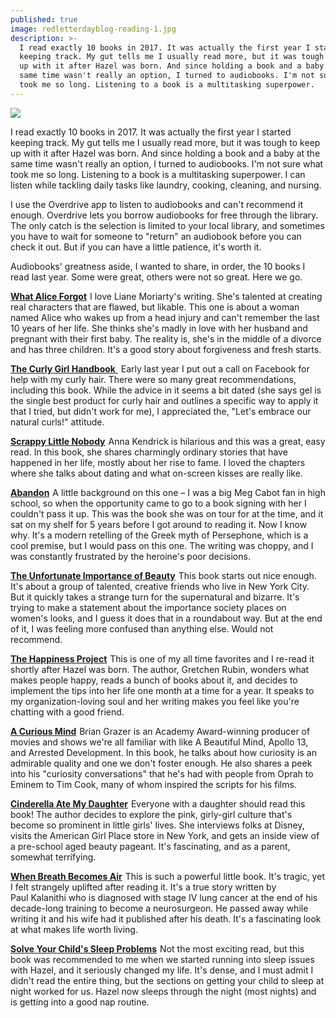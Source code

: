 ```yaml
---
published: true
image: redletterdayblog-reading-1.jpg
description: >-
  I read exactly 10 books in 2017. It was actually the first year I started
  keeping track. My gut tells me I usually read more, but it was tough to keep
  up with it after Hazel was born. And since holding a book and a baby at the
  same time wasn't really an option, I turned to audiobooks. I'm not sure what
  took me so long. Listening to a book is a multitasking superpower.
---
```

![]({{site.baseurl}}/img/redletterdayblog-reading-1.jpg)

I read exactly 10 books in 2017. It was actually the first year I started keeping track. My gut tells me I usually read more, but it was tough to keep up with it after Hazel was born. And since holding a book and a baby at the same time wasn't really an option, I turned to audiobooks. I'm not sure what took me so long. Listening to a book is a multitasking superpower. I can listen while tackling daily tasks like laundry, cooking, cleaning, and nursing.

I use the Overdrive app to listen to audiobooks and can't recommend it enough. Overdrive lets you borrow audiobooks for free through the library. The only catch is the selection is limited to your local library, and sometimes you have to wait for someone to "return" an audiobook before you can check it out. But if you can have a little patience, it's worth it.

Audiobooks' greatness aside, I wanted to share, in order, the 10 books I read last year. Some were great, others were not so great. Here we go.

<a target="_blank" href="https://www.amazon.com/gp/product/0425247449/ref=as_li_tl?ie=UTF8&camp=1789&creative=9325&creativeASIN=0425247449&linkCode=as2&tag=redletterda04-20&linkId=bb866a150f8f4b96e9de8dfab501de5a">**What Alice Forgot**</a><img src="//ir-na.amazon-adsystem.com/e/ir?t=redletterda04-20&l=am2&o=1&a=0425247449" width="1" height="1" border="0" alt="" style="border:none !important; margin:0px !important;" /> I love Liane Moriarty's writing. She's talented at creating real characters that are flawed, but likable. This one is about a woman named Alice who wakes up from a head injury and can't remember the last 10 years of her life. She thinks she's madly in love with her husband and pregnant with their first baby. The reality is, she's in the middle of a divorce and has three children. It's a good story about forgiveness and fresh starts.

<a target="_blank" href="https://www.amazon.com/gp/product/B01FODC4W4/ref=as_li_tl?ie=UTF8&camp=1789&creative=9325&creativeASIN=B01FODC4W4&linkCode=as2&tag=redletterda04-20&linkId=8e8986abf56d3de5f266fec688ffe288"> **The Curly Girl Handbook** </a><img src="//ir-na.amazon-adsystem.com/e/ir?t=redletterda04-20&l=am2&o=1&a=B01FODC4W4" width="1" height="1" border="0" alt="" style="border:none !important; margin:0px !important;" /> Early last year I put out a call on Facebook for help with my curly hair. There were so many great recommendations, including this book. While the advice in it seems a bit dated (she says gel is the single best product for curly hair and outlines a specific way to apply it that I tried, but didn't work for me), I appreciated the, "Let's embrace our natural curls!" attitude.

<a target="_blank" href="https://www.amazon.com/gp/product/150111722X/ref=as_li_tl?ie=UTF8&camp=1789&creative=9325&creativeASIN=150111722X&linkCode=as2&tag=redletterda04-20&linkId=7cbe7348a5a5045cca354eb0e9b22c82">**Scrappy Little Nobody**</a><img src="//ir-na.amazon-adsystem.com/e/ir?t=redletterda04-20&l=am2&o=1&a=150111722X" width="1" height="1" border="0" alt="" style="border:none !important; margin:0px !important;" /> Anna Kendrick is hilarious and this was a great, easy read. In this book, she shares charmingly ordinary stories that have happened in her life, mostly about her rise to fame. I loved the chapters where she talks about dating and what on-screen kisses are really like. 

<a target="_blank" href="https://www.amazon.com/gp/product/0545284104/ref=as_li_tl?ie=UTF8&camp=1789&creative=9325&creativeASIN=0545284104&linkCode=as2&tag=redletterda04-20&linkId=3414eac2ffb2ed34ba8a169eb7556530">**Abandon**</a><img src="//ir-na.amazon-adsystem.com/e/ir?t=redletterda04-20&l=am2&o=1&a=0545284104" width="1" height="1" border="0" alt="" style="border:none !important; margin:0px !important;" /> A little background on this one – I was a big Meg Cabot fan in high school, so when the opportunity came to go to a book signing with her I couldn't pass it up. This was the book she was on tour for at the time, and it sat on my shelf for 5 years before I got around to reading it. Now I know why. It's a modern retelling of the Greek myth of Persephone, which is a cool premise, but I would pass on this one. The writing was choppy, and I was constantly frustrated by the heroine's poor decisions. 

<a target="_blank" href="https://www.amazon.com/gp/product/0393352307/ref=as_li_tl?ie=UTF8&camp=1789&creative=9325&creativeASIN=0393352307&linkCode=as2&tag=redletterda04-20&linkId=dc8e745d144732de0bccfe61fe0aaa59">**The Unfortunate Importance of Beauty**</a><img src="//ir-na.amazon-adsystem.com/e/ir?t=redletterda04-20&l=am2&o=1&a=0393352307" width="1" height="1" border="0" alt="" style="border:none !important; margin:0px !important;" /> This book starts out nice enough. It's about a group of talented, creative friends who live in New York City. But it quickly takes a strange turn for the supernatural and bizarre. It's trying to make a statement about the importance society places on women's looks, and I guess it does that in a roundabout way. But at the end of it, I was feeling more confused than anything else. Would not recommend.

<a target="_blank" href="https://www.amazon.com/gp/product/0062414852/ref=as_li_tl?ie=UTF8&camp=1789&creative=9325&creativeASIN=0062414852&linkCode=as2&tag=redletterda04-20&linkId=313fe0e7ffef7e4ae8ef4b50a05eca75">**The Happiness Project**</a><img src="//ir-na.amazon-adsystem.com/e/ir?t=redletterda04-20&l=am2&o=1&a=0062414852" width="1" height="1" border="0" alt="" style="border:none !important; margin:0px !important;" /> This is one of my all time favorites and I re-read it shortly after Hazel was born. The author, Gretchen Rubin, wonders what makes people happy, reads a bunch of books about it, and decides to implement the tips into her life one month at a time for a year. It speaks to my organization-loving soul and her writing makes you feel like you're chatting with a good friend. 

<a target="_blank" href="https://www.amazon.com/gp/product/1476730776/ref=as_li_tl?ie=UTF8&camp=1789&creative=9325&creativeASIN=1476730776&linkCode=as2&tag=redletterda04-20&linkId=db4f8243bbc194f0dff4c31e5057d2a8">**A Curious Mind**</a><img src="//ir-na.amazon-adsystem.com/e/ir?t=redletterda04-20&l=am2&o=1&a=1476730776" width="1" height="1" border="0" alt="" style="border:none !important; margin:0px !important;" /> Brian Grazer is an Academy Award-winning producer of movies and shows we're all familiar with like A Beautiful Mind, Apollo 13, and Arrested Development. In this book, he talks about how curiosity is an admirable quality and one we don't foster enough. He also shares a peek into his "curiosity conversations" that he's had with people from Oprah to Eminem to Tim Cook, many of whom inspired the scripts for his films.

<a target="_blank" href="https://www.amazon.com/gp/product/0061711535/ref=as_li_tl?ie=UTF8&camp=1789&creative=9325&creativeASIN=0061711535&linkCode=as2&tag=redletterda04-20&linkId=bffccdfe5c6b22794e313390a031af8c">**Cinderella Ate My Daughter**</a><img src="//ir-na.amazon-adsystem.com/e/ir?t=redletterda04-20&l=am2&o=1&a=0061711535" width="1" height="1" border="0" alt="" style="border:none !important; margin:0px !important;" /> Everyone with a daughter should read this book! The author decides to explore the pink, girly-girl culture that's become so prominent in little girls' lives. She interviews folks at Disney, visits the American Girl Place store in New York, and gets an inside view of a pre-school aged beauty pageant. It's fascinating, and as a parent, somewhat terrifying.

<a target="_blank" href="https://www.amazon.com/gp/product/081298840X/ref=as_li_tl?ie=UTF8&camp=1789&creative=9325&creativeASIN=081298840X&linkCode=as2&tag=redletterda04-20&linkId=91efbd719187ba290c0dfd5f9f02075a">**When Breath Becomes Air**</a><img src="//ir-na.amazon-adsystem.com/e/ir?t=redletterda04-20&l=am2&o=1&a=081298840X" width="1" height="1" border="0" alt="" style="border:none !important; margin:0px !important;" /> This is such a powerful little book. It's tragic, yet I felt strangely uplifted after reading it. It's a true story written by Paul Kalanithi who is diagnosed with stage IV lung cancer at the end of his decade-long training to become a neurosurgeon. He passed away while writing it and his wife had it published after his death. It's a fascinating look at what makes life worth living.

<a target="_blank" href="https://www.amazon.com/gp/product/0743201639/ref=as_li_tl?ie=UTF8&camp=1789&creative=9325&creativeASIN=0743201639&linkCode=as2&tag=redletterda04-20&linkId=9f884020f8767df498feb3660b50f642">**Solve Your Child's Sleep Problems**</a><img src="//ir-na.amazon-adsystem.com/e/ir?t=redletterda04-20&l=am2&o=1&a=0743201639" width="1" height="1" border="0" alt="" style="border:none !important; margin:0px !important;" /> Not the most exciting read, but this book was recommended to me when we started running into sleep issues with Hazel, and it seriously changed my life. It's dense, and I must admit I didn't read the entire thing, but the sections on getting your child to sleep at night worked for us. Hazel now sleeps through the night (most nights) and is getting into a good nap routine.
